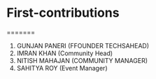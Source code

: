 # First-contributions
  
=======
  1. GUNJAN PANERI (FFOUNDER TECHSAHEAD)
  2. IMRAN KHAN (Community Head)
  3. NITISH MAHAJAN (COMMUNITY MANAGER)
  4. SAHITYA ROY (Event Manager)
